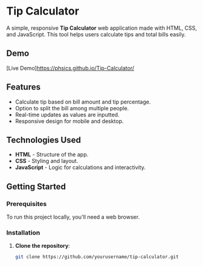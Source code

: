 # Tip Calculator

A simple, responsive **Tip Calculator** web application made with HTML, CSS, and JavaScript. This tool helps users calculate tips and total bills easily.

## Demo
[Live Demo]https://phsics.github.io/Tip-Calculator/

## Features
- Calculate tip based on bill amount and tip percentage.
- Option to split the bill among multiple people.
- Real-time updates as values are inputted.
- Responsive design for mobile and desktop.

## Technologies Used
- **HTML** - Structure of the app.
- **CSS** - Styling and layout.
- **JavaScript** - Logic for calculations and interactivity.

## Getting Started

### Prerequisites
To run this project locally, you'll need a web browser.

### Installation
1. **Clone the repository**:
   ```bash
   git clone https://github.com/yourusername/tip-calculator.git

